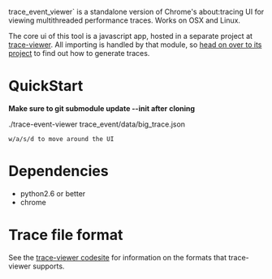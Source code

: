 trace\_event\_viewer` is a standalone version of Chrome's about:tracing UI for
viewing multithreaded performance traces. Works on OSX and Linux.

The core ui of this tool is a javascript app, hosted in a separate project at [trace-viewer](http://code.google.com/p/trace-viewer/). All importing is handled by that module, so [head on over to its project](http://code.google.com/p/trace-viewer/) to find out how to generate traces.

QuickStart
========

**Make sure to git submodule update --init after cloning**

./trace-event-viewer trace_event/data/big_trace.json

    w/a/s/d to move around the UI

Dependencies
==========
- python2.6 or better
- chrome


Trace file format
============

See the [trace-viewer codesite](http://code.google.com/p/trace-viewer/) for information on the formats
that trace-viewer supports.
